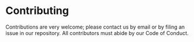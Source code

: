 # Contributing

Contributions are very welcome;
please contact us by email or by filing an issue in our repository.
All contributors must abide by our Code of Conduct.
